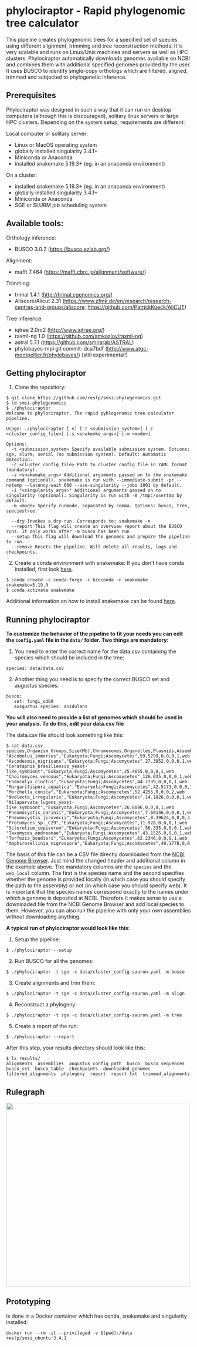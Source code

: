 # phylociraptor - Rapid phylogenomic tree calculator 

This pipeline creates phylogenomic trees for a specified set of species using different alignment, trimming and tree reconstruction methods. It is very scalable and runs on Linux/Unix machines and servers as well as HPC clusters. Phylociraptor automatically downloads genomes available on NCBI and combines them with additional specified genomes provided by the user. It uses BUSCO to identify single-copy orthologs which are filtered, aligned, trimmed and subjected to phylogenetic inference. 

## Prerequisites
Phylociraptor was designed in such a way that it can run on desktop computers (although this is discouraged), solitary linux servers or large HPC clusters. Depending on the system setup, requirements are different: 

Local computer or solitary server:

- Linux or MacOS operating system
- globally installed singularity 3.4.1+ 
- Miniconda or Anaconda 
- installed snakemake 5.19.3+ (eg. in an anaconda environment)

On a cluster:

- installed snakemake 5.19.3+ (eg. in an anaconda environment)
- globally installed singularity 3.4.1+
- Miniconda or Anaconda
- SGE or SLURM job scheduling system

## Available tools:

Orthology inference:

- BUSCO 3.0.2 (https://busco.ezlab.org/)

Alignment:

- mafft 7.464 (https://mafft.cbrc.jp/alignment/software/)

Trimming:

- trimal 1.4.1 (http://trimal.cgenomics.org/)
- Aliscore/Alicut 2.31 (https://www.zfmk.de/en/research/research-centres-and-groups/aliscore; https://github.com/PatrickKueck/AliCUT)

Tree inference:

- iqtree 2.0rc2 (http://www.iqtree.org/)
- raxml-ng 1.0 (https://github.com/amkozlov/raxml-ng)
- astral 5.7.1 (https://github.com/smirarab/ASTRAL)
- phylobayes-mpi git commit: dca7bdf (http://www.atgc-montpellier.fr/phylobayes/) (still experimental!)

## Getting phylociraptor

1. Clone the repository:

```
$ git clone https://github.com/reslp/smsi-phylogenomics.git
$ cd smsi-phylogenomics
$ ./phylociraptor
Welcome to phylociraptor. The rapid pyhlogenomic tree calculator pipeline.

Usage: ./phylociraptor [-v] [-t <submission_system>] [-c <cluster_config_file>] [-s <snakemke_args>] [-m <mode>]

Options:
  -t <submission_system> Specify available submission system. Options: sge, slurm, serial (no submission system). Default: Automatic detection.
  -c <cluster_config_file> Path to cluster config file in YAML format (mandatory). 
  -s <snakemake_args> Additional arguments passed on to the snakemake command (optional). snakemake is run with --immediate-submit -pr --notemp --latency-wait 600 --use-singularity --jobs 1001 by default.
  -i "<singularity_args>" Additional arguments passed on to singularity (optional). Singularity is run with -B /tmp:/usertmp by default.
  -m <mode> Specify runmode, separated by comma. Options: busco, tree, speciestree.

  --dry Invokes a dry-run. Corresponds to: snakemake -n
  --report This flag will create an overview report about the BUSCO runs. It only works after -m busco has been run
  --setup This flag will download the genomes and prepare the pipeline to run.
  --remove Resets the pipeline. Will delete all results, logs and checkpoints.

```

2. Create a conda environment with snakemake:
If you don't have conda installed, first look [here](https://docs.conda.io/en/latest/miniconda.html).

```
$ conda create -c conda-forge -c bioconda -n snakemake snakemake=5.19.3
$ conda activate snakemake
```

Additional information on how to install snakemake can be found [here](https://snakemake.readthedocs.io/en/stable/getting_started/installation.html).

## Running phylociraptor 

**To customize the behavior of the pipeline to fit your needs you can edit the `config.yaml` file in the `data/` folder. Two things are mandatory:**

1. You need to enter the correct name for the data.csv containing the species which should be included in the tree:

```
species: data/data.csv
```

2. Another thing you need is to specify the correct BUSCO set and augustus species:

```
busco:
   set: fungi_odb9
   ausgustus_species: anidulans
```

**You will also need to provide a list of genomes which should be used in your analysis. To do this, edit your data.csv file**

The data.csv file should look something like this:

```
$ cat data.csv
species,Organism_Groups,Size(Mb),Chromosomes,Organelles,Plasmids,Assemblies,web_local
"Ascobolus_immersus","Eukaryota;Fungi;Ascomycetes",59.5299,0,0,0,1,web
"Ascodesmis_nigricans","Eukaryota;Fungi;Ascomycetes",27.3852,0,0,0,1,web
"Cerataphis_brasiliensis_yeast-like_symbiont","Eukaryota;Fungi;Ascomycetes",25.4655,0,0,0,1,web
"Choiromyces_venosus","Eukaryota;Fungi;Ascomycetes",126.035,0,0,0,1,web
"Endocalyx_cinctus","Eukaryota;Fungi;Ascomycetes",44.7739,0,0,0,1,web
"Margaritispora_aquatica","Eukaryota;Fungi;Ascomycetes",42.5173,0,0,0,1,web
"Morchella_conica","Eukaryota;Fungi;Ascomycetes",52.4255,0,0,0,2,web
"Neolecta_irregularis","Eukaryota;Fungi;Ascomycetes",14.1826,0,0,0,1,web
"Nilaparvata_lugens_yeast-like_symbiont","Eukaryota;Fungi;Ascomycetes",26.8096,0,0,0,1,web
"Pneumocystis_carinii","Eukaryota;Fungi;Ascomycetes",7.66146,0,0,0,1,web
"Pneumocystis_jirovecii","Eukaryota;Fungi;Ascomycetes",8.39624,0,0,0,3,web
"Protomyces_sp._C29","Eukaryota;Fungi;Ascomycetes",11.928,0,0,0,1,web
"Sclerotium_cepivorum","Eukaryota;Fungi;Ascomycetes",56.335,0,0,0,1,web
"Taxomyces_andreanae","Eukaryota;Fungi;Ascomycetes",43.1525,0,0,0,1,web
"Terfezia_boudieri","Eukaryota;Fungi;Ascomycetes",63.2346,0,0,0,1,web
"Amphirosellinia_nigrospora","Eukaryota;Fungi;Ascomycetes",48.1778,0,0,0,1,data/assemblies/assembly.fas
``` 

The basis of this file can be a CSV file directly downloaded from the [NCBI Genome Browser](https://www.ncbi.nlm.nih.gov/genome/browse#!/overview/). Just mind the changed header and additional column in the example above. The mandatory columns are the `species` and the `web_local` column. The first is the species name and the second specifies whether the genome is provided locally (in which case you should specify the path to the assembly) or not (in which case you should specify web). It is important that the species names correspond exactly to the names under which a genome is deposited at NCBI. Therefore it makes sense to use a downloaded file from the NCBI Genome Browser and add local species to them. However, you can also run the pipeline with only your own assemblies without downloading anything.



**A typical run of phylociraptor would look like this:**


1. Setup the pipeline:

```
$ ./phylociraptor --setup
```

2. Run BUSCO for all the genomes:

```
$ ./phylociraptor -t sge -c data/cluster_config-sauron.yaml -m busco
```

3. Create alignments and trim them:

```
$ ./phylociraptor -t sge -c data/cluster_config-sauron.yaml -m align
```

4. Reconstruct a phylogeny:

```
$ ./phylociraptor -t sge -c data/cluster_config-sauron.yaml -m tree
```

5. Create a report of the run:

```
$ ./phylociraptor --report
```


After this step, your results directory should look like this:

```
$ ls results/
alignments  assemblies  augustus_config_path  busco  busco_sequences  busco_set  busco_table  checkpoints  downloaded_genomes  filtered_alignments  phylogeny  report  report.txt  trimmed_alignments
```


## Rulegraph

<img src="https://github.com/reslp/smsi-phylogenomics/blob/master/rulegraph.png" height="500">


## Prototyping

Is done in a Docker container which has conda, snakemake and singularity installed:

```
docker run --rm -it --privileged -v $(pwd):/data reslp/smsi_ubuntu:3.4.1
```
